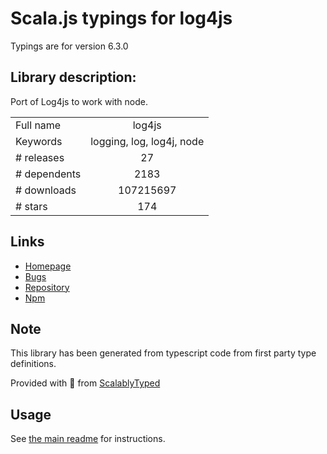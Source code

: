 
# Scala.js typings for log4js

Typings are for version 6.3.0

## Library description:
Port of Log4js to work with node.

|                    |                 |
| ------------------ | :-------------: |
| Full name          | log4js |
| Keywords           | logging, log, log4j, node |
| # releases         | 27 |
| # dependents       | 2183 |
| # downloads        | 107215697 |
| # stars            | 174 |

## Links
- [Homepage](https://log4js-node.github.io/log4js-node/)
- [Bugs](http://github.com/log4js-node/log4js-node/issues)
- [Repository](https://github.com/log4js-node/log4js-node)
- [Npm](https://www.npmjs.com/package/log4js)
    


## Note
This library has been generated from typescript code from first party type definitions.

Provided with :purple_heart: from [ScalablyTyped](https://github.com/oyvindberg/ScalablyTyped)

## Usage
See [the main readme](../../readme.md) for instructions.


